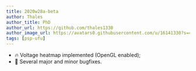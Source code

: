 ```yaml
---
title: 2020w28a-beta
author: Thales
author_title: PhD
author_url: https://github.com/thales1330
author_image_url: https://avatars0.githubusercontent.com/u/16141330?s=460&v=4
tags: [psp-ufu]
---
```


- 🔥 Voltage heatmap implemented (OpenGL enabled);
- 🐛 Several major and minor bugfixes.